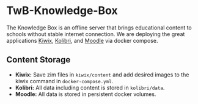 # TwB-Knowledge-Box

The Knowledge Box is an offline server that brings educational content to schools without stable internet connection. We are deploying the great applications [Kiwix](https://github.com/kiwix/kiwix-tools), [Kolibri](https://github.com/learningequality/kolibri), and [Moodle](https://github.com/moodle/moodle) via docker compose.

## Content Storage
- **Kiwix:** Save zim files in ```kiwix/content``` and add desired images to the kiwix command in ```docker-compose.yml```.
- **Kolibri:** All data including content is stored in ```kolibri/data```.
- **Moodle:** All data is stored in persistent docker volumes.
